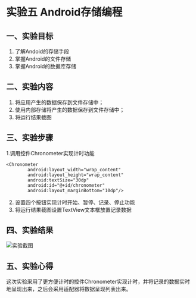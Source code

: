 # 实验五 Android存储编程 

## 一、实验目标

1. 了解Andoid的存储手段
2. 掌握Android的文件存储
3. 掌握Android的数据库存储

## 二、实验内容
1. 将应用产生的数据保存到文件存储中；
2. 使用内部存储将产生的数据保存到文件存储中；
3. 将运行结果截图

## 三、实验步骤
1.调用控件Chronometer实现计时功能
```
<Chronometer
        android:layout_width="wrap_content"
        android:layout_height="wrap_content"
        android:textSize="30dp"
        android:id="@+id/chronometer"
        android:layout_marginBottom="10dp"/>
```
2. 设置四个按钮实现计时开始、暂停、记录、停止功能
3. 将运行结果截图设置TextView文本框放置记录数据

## 四、实验结果
![实验截图](https://github.com/TiAmo825/android-labs-2020/blob/master/students/net1814080903221/lab5.jpg)

## 五、实验心得
这次实验采用了更方便计时的控件Chronometer实现计时，并将记录的数据实时地呈现出来，之后会采用适配器将数据呈现列表出来。
